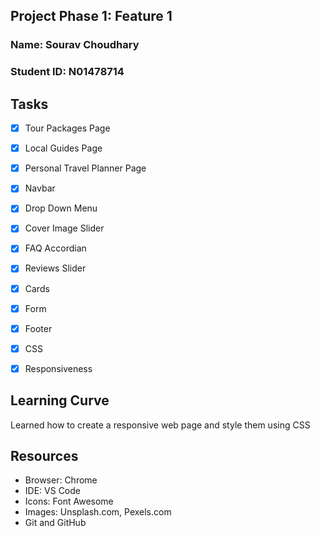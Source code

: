 ## **Project Phase 1: Feature 1**
### Name: Sourav Choudhary
### Student ID: N01478714

## Tasks
* [x] Tour Packages Page
* [x] Local Guides Page
* [x] Personal Travel Planner Page
* [x] Navbar
* [x] Drop Down Menu
* [x] Cover Image Slider
* [x] FAQ Accordian
* [x] Reviews Slider
* [x] Cards
* [x] Form
* [x] Footer
* [x] CSS
* [x] Responsiveness


## Learning Curve
Learned how to create a responsive web page and style them using CSS

## Resources
* Browser: Chrome
* IDE: VS Code
* Icons: Font Awesome
* Images: Unsplash.com, Pexels.com
* Git and GitHub